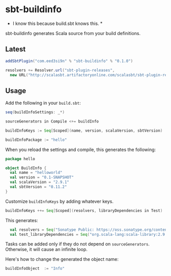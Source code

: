 sbt-buildinfo
=============

* I know this because build.sbt knows this. *

sbt-buildinfo generates Scala source from your build definitions.

Latest
------

```scala
addSbtPlugin("com.eed3si9n" % "sbt-buildinfo" % "0.1.0")

resolvers += Resolver.url("sbt-plugin-releases",
  new URL("http://scalasbt.artifactoryonline.com/scalasbt/sbt-plugin-releases/"))(Resolver.ivyStylePatterns)
```

Usage
-----

Add the following in your `build.sbt`:

```scala
seq(buildInfoSettings: _*)

sourceGenerators in Compile <+= buildInfo

buildInfoKeys := Seq[Scoped](name, version, scalaVersion, sbtVersion)

buildInfoPackage := "hello"
```

When you reload the settings and compile, this generates the following:

```scala
package hello

object BuildInfo {
  val name = "helloworld"
  val version = "0.1-SNAPSHOT"
  val scalaVersion = "2.9.1"
  val sbtVersion = "0.11.2"
}
```

Customize `buildInfoKeys` by adding whatever keys.

```scala
buildInfoKeys ++= Seq[Scoped](resolvers, libraryDependencies in Test)
```

This generates:

```scala
  val resolvers = Seq("Sonatype Public: https://oss.sonatype.org/content/groups/public")
  val test_libraryDependencies = Seq("org.scala-lang:scala-library:2.9.1", ...)
```

Tasks can be added only if they do not depend on `sourceGenerators`. Otherwise, it will cause an infinite loop.

Here's how to change the generated the object name:

```scala
buildInfoObject  := "Info"
```
